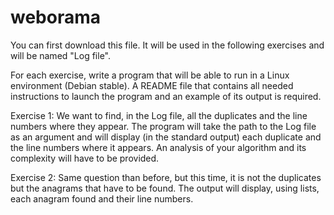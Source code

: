 # weborama
You can first download this file. It will be used in the following exercises and will be named "Log file".

For each exercise, write a program that will be able to run in a Linux environment (Debian stable). A README file that contains all needed instructions to launch the program and an example of its output is required.

Exercise 1:
We want to find, in the Log file, all the duplicates and the line numbers where they appear.
The program will take the path to the Log file as an argument and will display (in the standard output) each duplicate and the line numbers where it appears.
An analysis of your algorithm and its complexity will have to be provided.

Exercise 2:
Same question than before, but this time, it is not the duplicates but the anagrams that have to be found.
The output will display, using lists, each anagram found and their line numbers.
